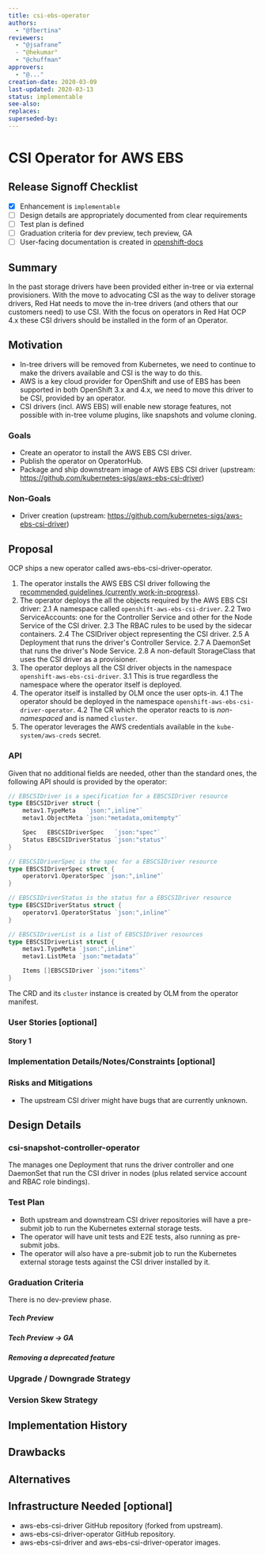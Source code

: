 ```yaml
---
title: csi-ebs-operator
authors:
  - "@fbertina"
reviewers:
  - "@jsafrane”
  - "@hekumar"
  - "@chuffman"
approvers:
  - "@..."
creation-date: 2020-03-09
last-updated: 2020-03-13
status: implementable
see-also:
replaces:
superseded-by:
---
```


# CSI Operator for AWS EBS

## Release Signoff Checklist

- [x] Enhancement is `implementable`
- [ ] Design details are appropriately documented from clear requirements
- [ ] Test plan is defined
- [ ] Graduation criteria for dev preview, tech preview, GA
- [ ] User-facing documentation is created in [openshift-docs](https://github.com/openshift/openshift-docs/)

## Summary

In the past storage drivers have been provided either in-tree or via external provisioners. With the move to advocating CSI as the way to deliver storage drivers, Red Hat needs to move the in-tree drivers (and others that our customers need) to use CSI. With the focus on operators in Red Hat OCP 4.x these CSI drivers should be installed in the form of an Operator.

## Motivation

* In-tree drivers will be removed from Kubernetes, we need to continue to make the drivers available and CSI is the way to do this.
* AWS is a key cloud provider for OpenShift and use of EBS has been supported in both OpenShift 3.x and 4.x, we need to move this driver to be CSI, provided by an operator.
* CSI drivers (incl. AWS EBS) will enable new storage features, not possible with in-tree volume plugins, like snapshots and volume cloning.

### Goals

* Create an operator to install the AWS EBS CSI driver.
* Publish the operator on OperatorHub.
* Package and ship downstream image of AWS EBS CSI driver (upstream: https://github.com/kubernetes-sigs/aws-ebs-csi-driver)

### Non-Goals

* Driver creation (upstream: https://github.com/kubernetes-sigs/aws-ebs-csi-driver)

## Proposal

OCP ships a new operator called aws-ebs-csi-driver-operator.

1. The operator installs the AWS EBS CSI driver following the [recommended guidelines (currently work-in-progress)](https://github.com/openshift/enhancements/pull/139/files).
2. The operator deploys the all the objects required by the AWS EBS CSI driver:
   2.1 A namespace called `openshift-aws-ebs-csi-driver`.
   2.2 Two ServiceAccounts: one for the Controller Service and other for the Node Service of the CSI driver.
   2.3 The RBAC rules to be used by the sidecar containers.
   2.4 The CSIDriver object representing the CSI driver.
   2.5 A Deployment that runs the driver's Controller Service.
   2.7 A DaemonSet that runs the driver's Node Service.
   2.8 A non-default StorageClass that uses the CSI driver as a provisioner.
3. The operator deploys all the CSI driver objects in the namespace `openshift-aws-ebs-csi-driver`.
   3.1 This is true regardless the namespace where the operator itself is deployed.
4. The operator itself is installed by OLM once the user opts-in.
   4.1 The operator should be deployed in the namespace `openshift-aws-ebs-csi-driver-operator`.
   4.2 The CR which the operator reacts to is *non-namespaced* and is named `cluster`.
5. The operator leverages the AWS credentials available in the `kube-system/aws-creds` secret.

### API

Given that no additional fields are needed, other than the standard ones, the following API should is provided by the operator:

```go
// EBSCSIDriver is a specification for a EBSCSIDriver resource
type EBSCSIDriver struct {
	metav1.TypeMeta   `json:",inline"`
	metav1.ObjectMeta `json:"metadata,omitempty"`

	Spec   EBSCSIDriverSpec   `json:"spec"`
	Status EBSCSIDriverStatus `json:"status"`
}

// EBSCSIDriverSpec is the spec for a EBSCSIDriver resource
type EBSCSIDriverSpec struct {
	operatorv1.OperatorSpec `json:",inline"`
}

// EBSCSIDriverStatus is the status for a EBSCSIDriver resource
type EBSCSIDriverStatus struct {
	operatorv1.OperatorStatus `json:",inline"`
}

// EBSCSIDriverList is a list of EBSCSIDriver resources
type EBSCSIDriverList struct {
	metav1.TypeMeta `json:",inline"`
	metav1.ListMeta `json:"metadata"`

	Items []EBSCSIDriver `json:"items"`
}
```

The CRD and its `cluster` instance is created by OLM from the operator manifest.


### User Stories [optional]

#### Story 1

### Implementation Details/Notes/Constraints [optional]

### Risks and Mitigations

* The upstream CSI driver might have bugs that are currently unknown.

## Design Details

### csi-snapshot-controller-operator

The manages one Deployment that runs the driver controller and one DaemonSet that run the CSI driver in nodes (plus related service account and RBAC role bindings).

### Test Plan

* Both upstream and downstream CSI driver repositories will have a pre-submit job to run the Kubernetes external storage tests.
* The operator will have unit tests and E2E tests, also running as pre-submit jobs.
* The operator will also have a pre-submit job to run the Kubernetes external storage tests against the CSI driver installed by it.

### Graduation Criteria

There is no dev-preview phase.

##### Tech Preview

##### Tech Preview -> GA

##### Removing a deprecated feature

### Upgrade / Downgrade Strategy

### Version Skew Strategy

## Implementation History

## Drawbacks

## Alternatives

## Infrastructure Needed [optional]

* aws-ebs-csi-driver GitHub repository (forked from upstream).
* aws-ebs-csi-driver-operator GitHub repository.
* aws-ebs-csi-driver and aws-ebs-csi-driver-operator images.
